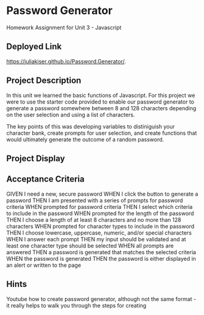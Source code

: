 # Password Generator

Homework Assignment for Unit 3 - Javascript

## Deployed Link
https://juliakiser.github.io/Password.Generator/.

## Project Description

In this unit we learned the basic functions of Javascript. For this project we were to use the starter code provided to enable our password generator to generate a password somewhere between 8 and 128 characters depending on the user selection and using a list of characters. 

The key points of this was developing variables to distiniguish your character bank, create prompts for user selection, and create functions that would ultimately generate the outcome of a random password. 

## Project Display



## Acceptance Criteria 

GIVEN I need a new, secure password
WHEN I click the button to generate a password
THEN I am presented with a series of prompts for password criteria
WHEN prompted for password criteria
THEN I select which criteria to include in the password
WHEN prompted for the length of the password
THEN I choose a length of at least 8 characters and no more than 128 characters
WHEN prompted for character types to include in the password
THEN I choose lowercase, uppercase, numeric, and/or special characters
WHEN I answer each prompt
THEN my input should be validated and at least one character type should be selected
WHEN all prompts are answered
THEN a password is generated that matches the selected criteria
WHEN the password is generated
THEN the password is either displayed in an alert or written to the page

## Hints

Youtube how to create password generator, although not the same format - it really helps to walk you through the steps for creating 
